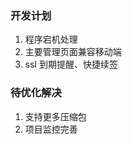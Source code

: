 ### 开发计划
 
   1. 程序宕机处理
   2. 主要管理页面兼容移动端
   3. ssl 到期提醒、快捷续签
   
### 待优化解决
    
   1. 支持更多压缩包
   2. 项目监控完善 